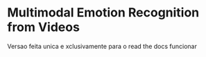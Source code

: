# Multimodal Emotion Recognition from Videos

Versao feita unica e xclusivamente para o read the docs funcionar
